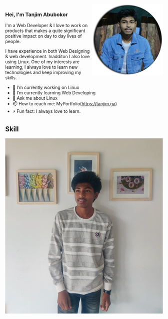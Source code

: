 <img align="right" height="45%" width="45%" src="https://github.com/tanjim750/Tanjim_Abubokor/blob/master/20220311_023534.png"/>

### Hei, I'm Tanjim Abubokor
<p>I'm a Web Developer & I love to work on products that makes a quite significant positive impact on day to day lives of people.

I have experience in both Web Designing & web development. Inadditon I also love using Linux. One of my interests are learning, I always love to learn new technologies and keep improving my skills.</P>

- 🔭 I’m currently working on Linux
- 🌱 I’m currently learning Web Developing
- 💬 Ask me about Linux
- 📫 How to reach me: MyPortfolio(https://tanjim.ga)
- ⚡ Fun fact: I always love to learn.

## Skill
<img src="https://github.com/tanjim750/Tanjim_Abubokor/blob/master/Screenshot_2022-03-06-19-46-35-23.jpg"/>

